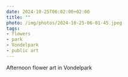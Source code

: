 ```yaml
---
date: 2024-10-25T06:02:00+02:00
title: ""
photo: /img/photos/2024-10-25-06-01-45.jpeg
tags:
- flowers
- park
- Vondelpark
- public art
---
```

Afternoon flower art in Vondelpark